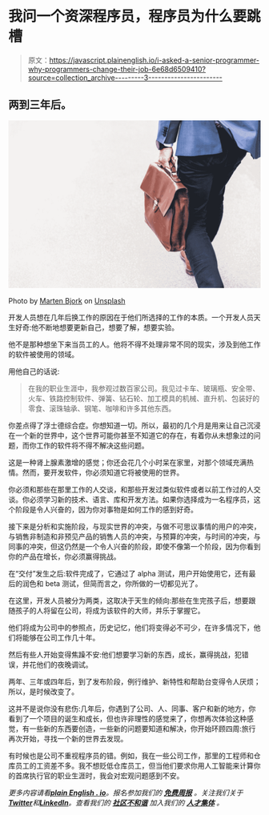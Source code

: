 # 我问一个资深程序员，程序员为什么要跳槽

> 原文：<https://javascript.plainenglish.io/i-asked-a-senior-programmer-why-programmers-change-their-job-6e68d6509410?source=collection_archive---------3----------------------->

## 两到三年后。

![](img/ecbcc946a3bcc15c58b0ceba7daab424.png)

Photo by [Marten Bjork](https://unsplash.com/@martenbjork?utm_source=medium&utm_medium=referral) on [Unsplash](https://unsplash.com?utm_source=medium&utm_medium=referral)

开发人员想在几年后换工作的原因在于他们所选择的工作的本质。一个开发人员天生好奇:他不断地想要更新自己，想要了解，想要实验。

他不是那种想坐下来当员工的人。他将不得不处理非常不同的现实，涉及到他工作的软件被使用的领域。

用他自己的话说:

> 在我的职业生涯中，我参观过数百家公司。我见过卡车、玻璃瓶、安全带、火车、铁路控制软件、弹簧、钻石轮、加工模具的机械、直升机、包装好的零食、滚珠轴承、钢笔、咖啡和许多其他东西。

你差点得了浮士德综合症。你想知道一切。所以，最初的几个月是用来让自己沉浸在一个新的世界中，这个世界可能你甚至不知道它的存在，有着你从未想象过的问题，而你工作的软件将不得不解决这些问题。

这是一种肾上腺素激增的感觉；你还会花几个小时呆在家里，对那个领域充满热情。然而，要开发软件，你必须知道它将被使用的世界。

你必须和那些在那里工作的人交谈，和那些开发过类似软件或者以前工作过的人交谈。你必须学习新的技术、语言、库和开发方法。如果你选择成为一名程序员，这个阶段是令人兴奋的，因为你对事物是如何工作的感到好奇。

接下来是分析和实施阶段，与现实世界的冲突，与做不可思议事情的用户的冲突，与销售非制造和非预见产品的销售人员的冲突，与预算的冲突，与时间的冲突，与同事的冲突，但这仍然是一个令人兴奋的阶段，即使不像第一个阶段，因为你看到你的产品在增长，你必须赢得挑战。

在“交付”发生之后:软件完成了，它通过了 alpha 测试，用户开始使用它，还有最后的润色和 beta 测试，但简而言之，你所做的一切都见光了。

在这里，开发人员被分为两类，这取决于天生的倾向:那些在生完孩子后，想要跟随孩子的人将留在公司，将成为该软件的大师，并乐于掌握它。

他们将成为公司中的参照点，历史记忆，他们将变得必不可少，在许多情况下，他们将能够在公司工作几十年。

然后有些人开始变得焦躁不安:他们想要学习新的东西，成长，赢得挑战，犯错误，并花他们的夜晚调试。

两年、三年或四年后，到了发布阶段，例行维护、新特性和帮助台变得令人厌烦；所以，是时候改变了。

这并不是说你没有悲伤:几年后，你遇到了公司、人、同事、客户和新的地方，你看到了一个项目的诞生和成长，但也许非理性的感觉来了，你想再次体验这种感觉，有一些新的东西要创造，一些新的问题要知道和解决，你开始环顾四周:旅行再次开始，寻找一个新的世界去发现。

有时候也是公司不重视程序员的错。例如，我在一些公司工作，那里的工程师和仓库员工的工资差不多。我不想贬低仓库员工，但当他们要求你用人工智能来计算你的首席执行官的职业生涯时，我会对宏观问题感到不安。

*更多内容请看*[***plain English . io***](https://plainenglish.io/)*。报名参加我们的* [***免费周报***](http://newsletter.plainenglish.io/) *。关注我们关于*[***Twitter***](https://twitter.com/inPlainEngHQ)*和*[***LinkedIn***](https://www.linkedin.com/company/inplainenglish/)*。查看我们的* [***社区不和谐***](https://discord.gg/GtDtUAvyhW) *加入我们的* [***人才集体***](https://inplainenglish.pallet.com/talent/welcome) *。*